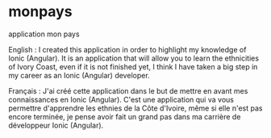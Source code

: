 # monpays
application mon pays 

English :
I created this application in order to highlight my knowledge of Ionic (Angular). It is an application that will allow you to learn the ethnicities 
of Ivory Coast, even if it is not finished yet, I think I have taken a big step in my career as an Ionic (Angular) developer.

Français :
J'ai créé cette application dans le but de mettre en avant mes connaissances en Ionic (Angular).
C'est une application qui va vous permettre d'apprendre les ethnies de la Côte d'Ivoire, même si elle n'est pas encore terminée, 
je pense avoir fait un grand pas dans ma carrière de développeur Ionic (Angular).
